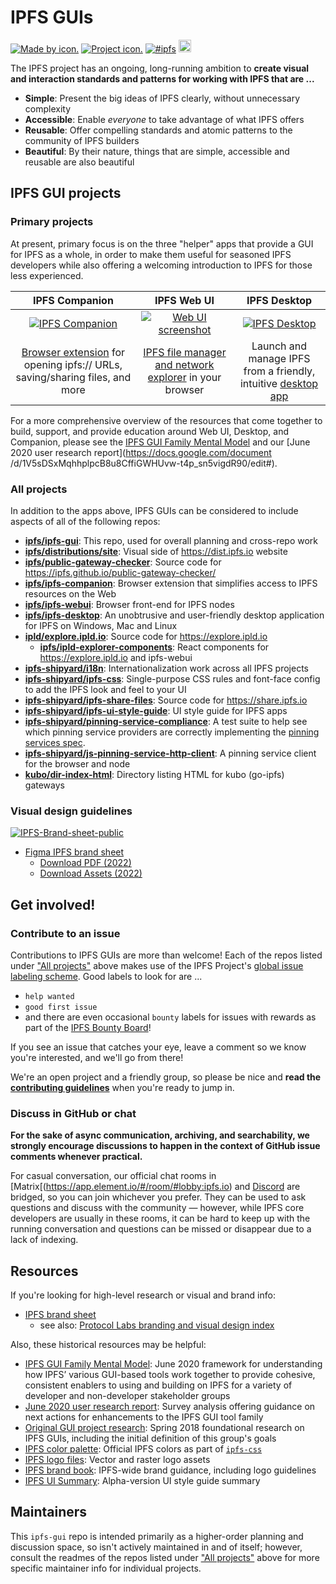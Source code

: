 # IPFS GUIs

[![Made by icon.](https://img.shields.io/badge/made%20by-Protocol%20Labs-blue.svg?style=flat)](https://protocol.ai/)
[![Project icon.](https://img.shields.io/badge/project-IPFS-blue.svg?style=flat)](http://ipfs.io/)
[![#ipfs](https://img.shields.io/badge/irc-%23ipfs-brightgreen.svg)](https://webchat.freenode.net/?channels=ipfs) <a href="https://www.irccloud.com/invite?channel=%23ipfs-gui&amp;hostname=irc.freenode.net&amp;port=6697&amp;ssl=1" target="_blank"><img src="https://img.shields.io/badge/irc-%23ipfs--gui-brightgreen.svg?style=flat"  height="20"></a>

The IPFS project has an ongoing, long-running ambition to **create visual and interaction standards and patterns for working with IPFS that are ...**

- **Simple**: Present the big ideas of IPFS clearly, without unnecessary complexity
- **Accessible**: Enable *everyone* to take advantage of what IPFS offers
- **Reusable**: Offer compelling standards and atomic patterns to the community of IPFS builders
- **Beautiful**: By their nature, things that are simple, accessible and reusable are also beautiful



## IPFS GUI projects

### Primary projects

At present, primary focus is on the three "helper" apps that provide a GUI for IPFS as a whole, in order to make them useful for seasoned IPFS developers while also offering a welcoming introduction to IPFS for those less experienced.

| IPFS Companion | IPFS Web UI | IPFS Desktop |
|:-:|:-:|:-:|
| [<img title="IPFS Companion" src="https://ipfs.io/images/ipfs-companion-hex.png" />][IPFS Companion] | [<img title="Web UI screenshot" src="img/webui-hex.png" />][IPFS Web UI] | [<img title="IPFS Desktop" src="https://ipfs.io/images/ipfs-desktop-hex.png" />][IPFS Desktop] |
| [Browser extension](https://github.com/ipfs/ipfs-companion) for opening ipfs:// URLs, saving/sharing files, and more| [IPFS file manager and network explorer](https://github.com/ipfs-shipyard/ipfs-webui) in your browser | Launch and manage IPFS from a friendly, intuitive [desktop app](https://www.github.com/ipfs-shipyard/ipfs-desktop) |

For a more comprehensive overview of the resources that come together to build, support, and provide education around Web UI, Desktop, and Companion, please see the [IPFS GUI Family Mental Model](https://ipfs-gui-mental-model.netlify.app/) and our [June 2020 user research report](https://docs.google.com/document
/d/1V5sDSxMqhhplpcB8u8CffiGWHUvw-t4p_sn5vigdR90/edit#).

### All projects

In addition to the apps above, IPFS GUIs can be considered to include aspects of all of the following repos:

- **[ipfs/ipfs-gui](https://www.github.com/ipfs/ipfs-gui)**: This repo, used for overall planning and cross-repo work
- **[ipfs/distributions/site](https://github.com/ipfs/distributions/tree/master/site)**: Visual side of https://dist.ipfs.io website
- **[ipfs/public-gateway-checker](https://www.github.com/ipfs/public-gateway-checker)**: Source code for https://ipfs.github.io/public-gateway-checker/
- **[ipfs/ipfs-companion](https://github.com/ipfs/ipfs-companion)**: Browser extension that simplifies access to IPFS resources on the Web
- **[ipfs/ipfs-webui](https://github.com/ipfs/ipfs-webui)**: Browser front-end for IPFS nodes
- **[ipfs/ipfs-desktop](https://github.com/ipfs/ipfs-desktop)**: An unobtrusive and user-friendly desktop application for IPFS on Windows, Mac and Linux
- **[ipld/explore.ipld.io](https://github.com/ipld/explore.ipld.io)**: Source code for https://explore.ipld.io
  - **[ipfs/ipld-explorer-components](https://github.com/ipfs/ipld-explorer-components)**: React components for https://explore.ipld.io and ipfs-webui
- **[ipfs-shipyard/i18n](https://github.com/ipfs-shipyard/i18n)**: Internationalization work across all IPFS projects
- **[ipfs-shipyard/ipfs-css](https://www.github.com/ipfs-shipyard/ipfs-css)**: Single-purpose CSS rules and font-face config to add the IPFS look and feel to your UI
- **[ipfs-shipyard/ipfs-share-files](https://www.github.com/ipfs-shipyard/ipfs-share-files)**: Source code for https://share.ipfs.io
- **[ipfs-shipyard/ipfs-ui-style-guide](https://www.github.com/ipfs-shipyard/ipfs-ui-style-guide)**: UI style guide for IPFS apps
- **[ipfs-shipyard/pinning-service-compliance](https://www.github.com/ipfs-shipyard/pinning-service-compliance)**: A test suite to help see which pinning service providers are correctly implementing the [pinning services spec](https://ipfs.github.io/pinning-services-api-spec/).
- **[ipfs-shipyard/js-pinning-service-http-client](https://github.com/ipfs-shipyard/js-pinning-service-http-client)**: A pinning service client for the browser and node
- **[kubo/dir-index-html](https://github.com/ipfs/go-ipfs/tree/master/assets/dir-index-html)**: Directory listing HTML for kubo (go-ipfs) gateways

### Visual design guidelines

[![IPFS-Brand-sheet-public](https://user-images.githubusercontent.com/157609/176955199-0f87b9bc-3a8d-4bd0-b9a3-48a9fe38f942.png)](https://www.figma.com/proto/mH0OlgikgKzLmbMNO3noBs/IPFS-Brand-sheet-public)

- [Figma IPFS brand sheet](https://www.figma.com/proto/mH0OlgikgKzLmbMNO3noBs/IPFS-Brand-sheet-public)
  - [Download PDF (2022)](https://ipfs.io/ipfs/QmcVRX6eArMmyTo2LQ5iDGD1BJ13FwFv8EB1oGaVmSwbwE?filename=ipfs-brand-sheet-2022.pdf)
  - [Download Assets (2022)](https://ipfs.io/ipfs/QmSwE3QkkQf914n3RRMtCprxS8qMTtxEWFHneYppdAukeR?filename=ipfs-brand-assets-2022.zip)

## Get involved!

### Contribute to an issue

Contributions to IPFS GUIs are more than welcome! Each of the repos listed under ["All projects"](#all-projects) above makes use of the IPFS Project's [global issue labeling scheme](https://github.com/ipfs/community/blob/master/ISSUE_LABELS.md). Good labels to look for are ...
- `help wanted`
- `good first issue`
- and there are even occasional `bounty` labels for issues with rewards as part of the [IPFS Bounty Board](https://github.com/ipfs/devgrants/projects/1)!

If you see an issue that catches your eye, leave a comment so we know you're interested, and we'll go from there!

We're an open project and a friendly group, so please be nice and **read the [contributing guidelines](https://github.com/ipfs/community/blob/master/CONTRIBUTING_JS.md)** when you're ready to jump in.

### Discuss in GitHub or chat

**For the sake of async communication, archiving, and searchability, we strongly encourage discussions to happen in the context of GitHub issue comments whenever practical.**

For casual conversation, our official chat rooms in [Matrix[(https://app.element.io/#/room/#lobby:ipfs.io) and [Discord](https://discord.gg/Z4H6tdECb9) are bridged, so you can join whichever you prefer. They can be used to ask questions and discuss with the community — however, while IPFS core developers are usually in these rooms, it can be hard to keep up with the running conversation and questions can be missed or disappear due to a lack of indexing.

## Resources

If you're looking for high-level research or visual and brand info:

- [IPFS brand sheet](https://www.figma.com/proto/mH0OlgikgKzLmbMNO3noBs/IPFS-Brand-sheet-public?node-id=22%3A2)
  - see also: [Protocol Labs branding and visual design index](https://www.figma.com/proto/zwiBoppEK16FXV89bqDVgX/PL-%2B-project-branding-master-index?node-id=0%3A6&scaling=min-zoom)

Also, these historical resources may be helpful:

- [IPFS GUI Family Mental Model](https://ipfs-gui-mental-model.netlify.app/): June 2020 framework for understanding how IPFS’ various GUI-based tools work together to provide cohesive, consistent enablers to using and building on IPFS for a variety of developer and non-developer stakeholder groups
- [June 2020 user research report](https://docs.google.com/document/d/1V5sDSxMqhhplpcB8u8CffiGWHUvw-t4p_sn5vigdR90/edit#): Survey analysis offering guidance on next actions for enhancements to the IPFS GUI tool family
- [Original GUI project research](research): Spring 2018 foundational research on IPFS GUIs, including the initial definition of this group's goals
- [IPFS color palette](https://github.com/ipfs-shipyard/ipfs-css#colors): Official IPFS colors as part of [`ipfs-css`](https://github.com/ipfs-shipyard/ipfs-css)
- [IPFS logo files](https://github.com/ipfs-inactive/logo): Vector and raster logo assets
- [IPFS brand book](https://github.com/ipfs-shipyard/ipfs-ui-style-guide/files/1629262/IPFS_brandbook.pdf): IPFS-wide brand guidance, including logo guidelines
- [IPFS UI Summary](img/ipfs-ui-kit.png): Alpha-version UI style guide summary

## Maintainers

This `ipfs-gui` repo is intended primarily as a higher-order planning and discussion space, so isn't actively maintained in and of itself; however, consult the readmes of the repos listed under ["All projects"](#all-projects) above for more specific maintainer info for individual projects.



[IPFS Web UI]: https://github.com/ipfs-shipyard/ipfs-webui "Web-based IPFS file manager and network explorer"
[IPFS Desktop]: https://github.com/ipfs-shipyard/ipfs-desktop "Launch and manage IPFS from a desktop app"
[IPFS Companion]: https://github.com/ipfs/ipfs-companion "Integrate IPFS with your browser"
